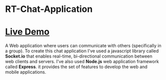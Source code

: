 # RT-Chat-Application
# <a href="https://nodejs-chat-app2.herokuapp.com/">Live Demo</a>
A Web application where users can communicate with others (specifically in a group). To create this chat application I've used a javascript library called **Socket.io** that enables real-time, bi-directional communication between web clients and servers. I've also used **Node.js** web application framework called **Express**. it provides the set of features to develop the web and mobile applications.

